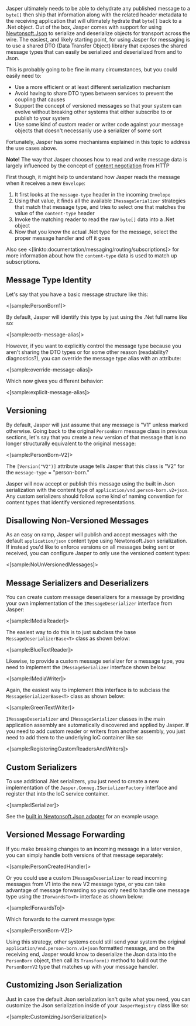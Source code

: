 <!--title:Reading, Writing, and Versioning Messages-->

Jasper ultimately needs to be able to dehydrate any published message to a `byte[]` then ship that information along with the related header
metadata to the receiving application that will ultimately hydrate that `byte[]` back to a .Net object. Out of the box, Jasper comes with support for using [Newtonsoft.Json](https://www.newtonsoft.com/json) to serialize and deserialize objects for
transport across the wire. The easiest, and likely starting point, for using Jasper for messaging is to use a shared DTO (Data Transfer Object) library that
exposes the shared message types that can easily be serialized and deserialized from and to Json.

This is probably going to be fine in many circumstances, but you could easily need to:

* Use a more efficient or at least different serialization mechanism
* Avoid having to share DTO types between services to prevent the coupling that causes
* Support the concept of versioned messages so that your system can evolve without breaking other systems that either subscribe to or publish
  to your system
* Use some kind of custom reader or writer code against your message objects that doesn't necessarily use a serializer of some sort

Fortunately, Jasper has some mechanisms explained in this topic to address the use cases above.

<div class="alert alert-info"><b>Note!</b> The way that Jasper chooses how to read and write message data is largely influenced by the concept
of <a href="https://en.wikipedia.org/wiki/Content_negotiation">content negotiation</a> from HTTP</div>


First though, it might help to understand how Jasper reads the message when it receives a new `Envelope`:

1. It first looks at the `message-type` header in the incoming `Envelope`
1. Using that value, it finds all the available `IMessageSerializer` strategies that match that message type, and
   tries to select one that matches the value of the `content-type` header
1. Invoke the matching reader to read the raw `byte[]` data into a .Net object
1. Now that you know the actual .Net type for the message, select the proper message handler and off it goes

Also see <[linkto:documentation/messaging/routing/subscriptions]> for more information about how the `content-type` data is used to match up
subscriptions.

## Message Type Identity

Let's say that you have a basic message structure like this:

<[sample:PersonBorn1]>

By default, Jasper will identify this type by just using the .Net full name like so:

<[sample:ootb-message-alias]>

However, if you want to explicitly control the message type because you aren't sharing the DTO types or for some
other reason (readability? diagnostics?), you can override the message type alias with an attribute:

<[sample:override-message-alias]>

Which now gives you different behavior:

<[sample:explicit-message-alias]>


## Versioning

By default, Jasper will just assume that any message is "V1" unless marked otherwise.
Going back to the original `PersonBorn` message class in previous sections, let's say that you
create a new version of that message that is no longer structurally equivalent to the original message:

<[sample:PersonBorn-V2]>

The `[Version("V2")]` attribute usage tells Jasper that this class is "V2" for the `message-type` = "person-born."

Jasper will now accept or publish this message using the built in Json serialization with the content type of `application/vnd.person-born.v2+json`.
Any custom serializers should follow some kind of naming convention for content types that identify versioned representations.

## Disallowing Non-Versioned Messages

As an easy on ramp, Jasper will publish and accept messages with the default `application/json` content type using Newtonsoft.Json serialization.
If instead you'd like to enforce versions on all messages being sent or received, you can configure Jasper to only use the versioned content types:

<[sample:NoUnVersionedMessages]>


## Message Serializers and Deserializers

You can create custom message deserializers for a message by providing your own implementation of the `IMessageDeserializer` interface from Jasper:

<[sample:IMediaReader]>

The easiest way to do this is to just subclass the base `MessageDeserializerBase<T>` class as shown below:

<[sample:BlueTextReader]>

Likewise, to provide a custom message serializer for a message type, you need to implement the `IMessageSerializer` interface shown below:

<[sample:IMediaWriter]>

Again, the easiest way to implement this interface is to subclass the `MessageSerializerBase<T>` class as shown below:

<[sample:GreenTextWriter]>

`IMessageDeserializer` and `IMessageSerializer` classes in the main application assembly are automatically discovered and applied by Jasper. If you need to add custom
reader or writers from another assembly, you just need to add them to the underlying IoC container like so:

<[sample:RegisteringCustomReadersAndWriters]>


## Custom Serializers

To use additional .Net serializers, you just need to create a new implementation of the `Jasper.Conneg.ISerializerFactory` interface and register
that into the IoC service container.

<[sample:ISerializer]>

See the [built in Newtonsoft.Json adapter](https://github.com/JasperFx/jasper/blob/master/src/Jasper/Conneg/Json/NewtonsoftSerializerFactory.cs) for an example usage.


## Versioned Message Forwarding

If you make breaking changes to an incoming message in a later version, you can simply handle both versions of that message separately:

<[sample:PersonCreatedHandler]>

Or you could use a custom `IMessageDeserializer` to read incoming messages from V1 into the new V2 message type, or you can take advantage of message forwarding
so you only need to handle one message type using the `IForwardsTo<T>` interface as shown below:

<[sample:IForwardsTo<PersonBornV2>]>

Which forwards to the current message type:

<[sample:PersonBorn-V2]>

Using this strategy, other systems could still send your system the original `application/vnd.person-born.v1+json` formatted
message, and on the receiving end, Jasper would know to deserialize the Json data into the `PersonBorn` object, then call its
`Transform()` method to build out the `PersonBornV2` type that matches up with your message handler.


## Customizing Json Serialization

Just in case the default Json serialization isn't quite what you need, you can customize the Json serialization inside
of your `JasperRegistry` class like so:

<[sample:CustomizingJsonSerialization]>




